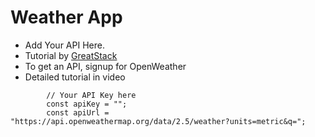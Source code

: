 # Weather App

- Add Your API Here. 
- Tutorial by [GreatStack](https://www.youtube.com/watch?v=MIYQR-Ybrn4)
- To get an API, signup for OpenWeather
- Detailed tutorial in video
```
        // Your API Key here
        const apiKey = "";
        const apiUrl = "https://api.openweathermap.org/data/2.5/weather?units=metric&q=";
```
